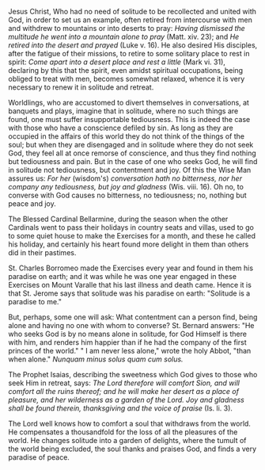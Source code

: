 
Jesus Christ, Who had no need of solitude to be recollected and united with God, in order to set us an example, often retired from intercourse with men and withdrew to mountains or into deserts to pray: *Having dismissed the multitude he went into a mountain alone to pray* (Matt. xiv. 23); and *He retired into the desert and prayed* (Luke v. 16). He also desired His disciples, after the fatigue of their missions, to retire to some solitary place to rest in spirit: *Come apart into a desert place and rest a little* (Mark vi. 31), declaring by this that the spirit, even amidst spiritual occupations, being obliged to treat with men, becomes somewhat relaxed, whence it is very necessary to renew it in solitude and retreat.

Worldlings, who are accustomed to divert themselves in conversations, at banquets and plays, imagine that in solitude, where no such things are found, one must suffer insupportable tediousness. This is indeed the case with those who have a conscience defiled by sin. As long as they are occupied in the affairs of this world they do not think of the things of the soul; but when they are disengaged and in solitude where they do not seek God, they feel all at once remorse of conscience, and thus they find nothing but tediousness and pain. But in the case of one who seeks God, he will find in solitude not tediousness, but contentment and joy. Of this the Wise Man assures us: *For her* (wisdom\'s) *conversation hath no bitterness, nor her company any tediousness, but joy and gladness* (Wis. viii. 16). Oh no, to converse with God causes no bitterness, no tediousness; no, nothing but peace and joy.

The Blessed Cardinal Bellarmine, during the season when the other Cardinals went to pass their holidays in country seats and villas, used to go to some quiet house to make the Exercises for a month, and these he called his holiday, and certainly his heart found more delight in them than others did in their pastimes.

St. Charles Borromeo made the Exercises every year and found in them his paradise on earth; and it was while he was one year engaged in these Exercises on Mount Varalle that his last illness and death came. Hence it is that St. Jerome says that solitude was his paradise on earth: \"Solitude is a paradise to me.\"

But, perhaps, some one will ask: What contentment can a person find, being alone and having no one with whom to converse? St. Bernard answers: \"He who seeks God is by no means alone in solitude, for God Himself is there with him, and renders him happier than if he had the company of the first princes of the world.\" \" I am never less alone,\" wrote the holy Abbot, \"than when alone.\" *Nunquam minus solus quam cum solus.*

The Prophet Isaias, describing the sweetness which God gives to those who seek Him in retreat, says: *The Lord therefore will comfort Sion, and will comfort all the ruins thereof; and he will make her desert as a place of pleasure, and her wilderness as a garden of the Lord. Joy and gladness shall be found therein, thanksgiving and the voice of praise* (Is. li. 3).

The Lord well knows how to comfort a soul that withdraws from the world. He compensates a thousandfold for the loss of all the pleasures of the world. He changes solitude into a garden of delights, where the tumult of the world being excluded, the soul thanks and praises God, and finds a very paradise of peace.

